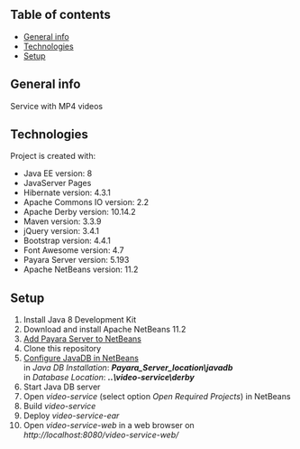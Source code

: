 ## Table of contents
* [General info](#general-info)
* [Technologies](#technologies)
* [Setup](#setup)

## General info
Service with MP4 videos

## Technologies
Project is created with:
* Java EE version: 8
* JavaServer Pages
* Hibernate version: 4.3.1
* Apache Commons IO version: 2.2
* Apache Derby version: 10.14.2
* Maven version: 3.3.9
* jQuery version: 3.4.1
* Bootstrap version: 4.4.1
* Font Awesome version: 4.7
* Payara Server version: 5.193
* Apache NetBeans version: 11.2

## Setup
1. Install Java 8 Development Kit
2. Download and install Apache NetBeans 11.2
3. [Add Payara Server to NetBeans](https://blog.payara.fish/adding-payara-server-to-netbeans)
4. Clone this repository
5. [Configure JavaDB in NetBeans](https://web.csulb.edu/~mopkins/cecs323/netbeans.shtml)  
in *Java DB Installation*: **_Payara_Server_location\javadb_**  
in *Database Location*: **_..\video-service\derby_**
6. Start Java DB server
7. Open *video-service* (select option *Open Required Projects*) in NetBeans
8. Build *video-service*
9. Deploy *video-service-ear*
10. Open *video-service-web* in a web browser on *http://localhost:8080/video-service-web/*
